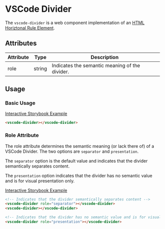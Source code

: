 # VSCode Divider

The `vscode-divider` is a web component implementation of an [HTML Horiztonal Rule Element](https://developer.mozilla.org/en-US/docs/Web/HTML/Element/hr).

## Attributes

| Attribute | Type   | Description                                    |
| --------- | ------ | ---------------------------------------------- |
| role      | string | Indicates the semantic meaning of the divider. |

## Usage

### Basic Usage

[Interactive Storybook Example](https://mttallac.azurewebsites.net/?path=/story/library-divider--default)

```html
<vscode-divider></vscode-divider>
```

### Role Attribute

The role attribute determines the semantic meaning (or lack there of) of a VSCode Divider. The two options are `separator` and `presentation`.

The `separator` option is the default value and indicates that the divider semantically separates content.

The `presentation` option indicates that the divider has no semantic value and is for visual presentation only.

[Interactive Storybook Example](https://mttallac.azurewebsites.net/?path=/story/library-divider--with-role)

```html
<!-- Indicates that the divider semantically separates content -->
<vscode-divider role="separator"></vscode-divider>
<vscode-divider></vscode-divider>

<!-- Indicates that the divider has no semantic value and is for visual presentation only -->
<vscode-divider role="presentation"></vscode-divider>
```
